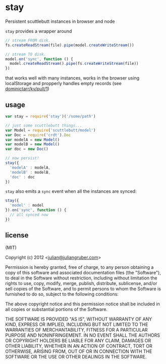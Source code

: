 
# stay

Persistent scuttlebutt instances in browser and node

`stay` provides a wrapper around

```js
// stream FROM disk.
fs.createReadStream(file).pipe(model.createWriteStream())

// stream TO disk.
model.on('sync', function () {
  model.createReadStream().pipe(fs.createWriteStream(file))
})
```

that works well with many instances, works in the browser using localStorage
and propperly handles empty records
(see [dominictarr/kv/pull/1](https://github.com/dominictarr/kv/pull/1))

## usage

```js
var stay = require('stay')('/some/path')

// just some scuttlebutt things...
var Model = require('scuttlebutt/model')
var Doc = require('crdt').Doc
var modelA = new Model()
var modelB = new Model()
var doc = new Doc()

// now persist!
stay({
  'modelA' : modelA,
  'modelB' : modelB,
  'doc' : doc
})
```

`stay` also emits a `sync` event when all the instances are synced:

```js
stay({
  'model' : model
}).on('sync', function () {
  // all synced now
})
```

## license

(MIT)

Copyright (c) 2012 &lt;julian@juliangruber.com&gt;

Permission is hereby granted, free of charge, to any person obtaining a copy of
this software and associated documentation files (the "Software"), to deal in
the Software without restriction, including without limitation the rights to
use, copy, modify, merge, publish, distribute, sublicense, and/or sell copies of
the Software, and to permit persons to whom the Software is furnished to do so,
subject to the following conditions:

The above copyright notice and this permission notice shall be included in all
copies or substantial portions of the Software.

THE SOFTWARE IS PROVIDED "AS IS", WITHOUT WARRANTY OF ANY KIND, EXPRESS OR
IMPLIED, INCLUDING BUT NOT LIMITED TO THE WARRANTIES OF MERCHANTABILITY,
FITNESS FOR A PARTICULAR PURPOSE AND NONINFRINGEMENT. IN NO EVENT SHALL THE
AUTHORS OR COPYRIGHT HOLDERS BE LIABLE FOR ANY CLAIM, DAMAGES OR OTHER
LIABILITY, WHETHER IN AN ACTION OF CONTRACT, TORT OR OTHERWISE, ARISING FROM,
OUT OF OR IN CONNECTION WITH THE SOFTWARE OR THE USE OR OTHER DEALINGS IN THE
SOFTWARE.
